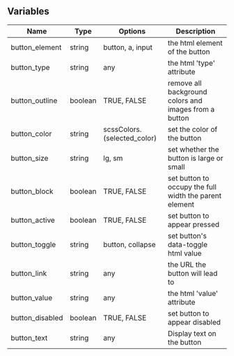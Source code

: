 ## Variables
| Name            | Type    | Options                     | Description                                            |
|-----------------|---------|-----------------------------|--------------------------------------------------------|
| button_element  | string  | button, a, input            | the html element of the button                         |
| button_type     | string  | any                         | the html 'type' attribute                              |
| button_outline  | boolean | TRUE, FALSE                 | remove all background colors and images from a button  |
| button_color    | string  | scssColors.(selected_color) | set the color of the button                            |
| button_size     | string  | lg, sm                      | set whether the button is large or small               |
| button_block    | boolean | TRUE, FALSE                 | set button to occupy the full width the parent element |
| button_active   | boolean | TRUE, FALSE                 | set button to appear pressed                           |
| button_toggle   | string  | button, collapse            | set button's data-toggle html value                    |
| button_link     | string  | any                         | the URL the button will lead to                        |
| button_value    | string  | any                         | the html 'value' attribute                             |
| button_disabled | boolean | TRUE, FALSE                 | set button to appear disabled                          |
| button_text     | string  | any                         | Display text on the button                             |
